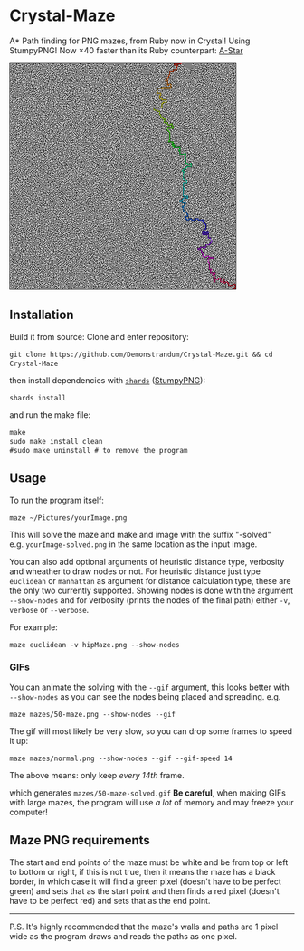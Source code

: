 # Crystal-Maze

A* Path finding for PNG mazes, from Ruby now in Crystal! Using StumpyPNG!
Now ×40 faster than its Ruby counterpart: [A-Star](https://github.com/Demonstrandum/A-Star)

![Example-400x400maze](mazes/400-example.png)

## Installation
Build it from source:
Clone and enter repository:
```shell
git clone https://github.com/Demonstrandum/Crystal-Maze.git && cd Crystal-Maze
```
then install dependencies with [`shards`](https://github.com/crystal-lang/shards) ([StumpyPNG](https://github.com/stumpycr/stumpy_png)):
```shell
shards install
```
and run the make file:
```shell
make
sudo make install clean
#sudo make uninstall # to remove the program
```

## Usage
To run the program itself:
```shell
maze ~/Pictures/yourImage.png
```
This will solve the maze and make and image with the suffix "-solved"<br />
e.g. `yourImage-solved.png` in the same location as the input image.


You can also add optional arguments of heuristic distance type, verbosity and wheather to draw nodes or not. For heuristic distance just type `euclidean` or `manhattan`  as argument for distance calculation type, these are the only two currently supported. Showing nodes is done with the argument `--show-nodes` and for verbosity (prints the nodes of the final path) either `-v`, `verbose` or `--verbose`.

For example:
```shell
maze euclidean -v hipMaze.png --show-nodes
```

### GIFs
You can animate the solving with the `--gif` argument, this looks better with `--show-nodes` as you can see the nodes being placed and spreading. e.g.
```shell
maze mazes/50-maze.png --show-nodes --gif
```
The gif will most likely be very slow, so you can drop some frames to speed it up:
```shell
maze mazes/normal.png --show-nodes --gif --gif-speed 14
```
The above means: only keep *every 14th* frame.

which generates `mazes/50-maze-solved.gif`
**Be careful**, when making GIFs with large mazes, the program will use *a lot* of memory and may freeze your computer!

## Maze PNG requirements
The start and end points of the maze must be white and be from top or left to bottom or right, if this is not true, then it means the maze has a black border, in which case it will find a green pixel (doesn't have to be perfect green) and sets that as the start point and then finds a red pixel (doesn't have to be perfect red) and sets that as the end point.

---

P.S. It's highly recommended that the maze's walls and paths are 1 pixel wide as the program draws and reads the paths as one pixel.  
